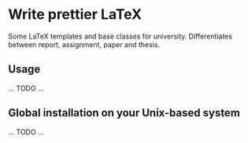 # Write prettier LaTeX

Some LaTeX templates and base classes for university. Differentiates between report, assignment, paper and thesis.

## Usage

... TODO ...

## Global installation on your Unix-based system

... TODO ...
